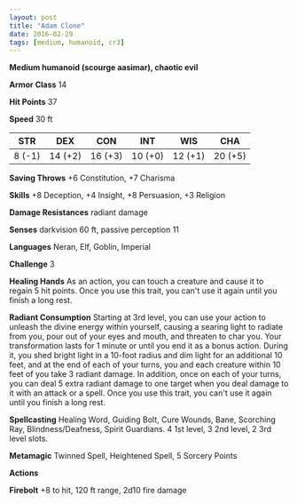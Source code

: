 ```yaml
---
layout: post
title: "Adam Clone"
date: 2016-02-29
tags: [medium, humanoid, cr3]
---
```


**Medium humanoid (scourge aasimar), chaotic evil**

**Armor Class** 14

**Hit Points** 37

**Speed** 30 ft

|   STR   |   DEX   |   CON   |   INT   |   WIS   |   CHA   |
|:-----:|:-----:|:-----:|:-----:|:-----:|:-----:|
| 8 (-1) | 14 (+2) | 16 (+3) | 10 (+0) | 12 (+1) | 20 (+5) |

**Saving Throws** +6 Constitution, +7 Charisma

**Skills** +8 Deception, +4 Insight, +8 Persuasion, +3 Religion

**Damage Resistances** radiant damage

**Senses** darkvision 60 ft, passive perception 11

**Languages** Neran, Elf, Goblin, Imperial

**Challenge** 3

**Healing Hands** As an action, you can touch a creature and cause it to regain 5 hit points. Once you use this trait, you can't use it again until you finish a long rest.

**Radiant Consumption** Starting at 3rd level, you can use your action to unleash the divine energy within yourself, causing a searing light to radiate from you, pour out
of your eyes and mouth, and threaten to char you. Your transformation lasts for 1 minute or until you end it as a bonus action. During it, you shed bright light in
a 10-foot radius and dim light for an additional 10 feet, and at the end of each of your turns, you and each creature within 10 feet of you take 3 radiant damage. In 
addition, once on each of your turns, you can deal 5 extra radiant damage to one target when you deal damage to it with an attack or a spell. Once you use this trait, 
you can't use it again until you finish a long rest.

**Spellcasting** Healing Word, Guiding Bolt, Cure Wounds, Bane, Scorching Ray, Blindness/Deafness, Spirit Guardians. 4 1st level, 3 2nd level, 2 3rd level slots.

**Metamagic** Twinned Spell, Heightened Spell, 5 Sorcery Points

**Actions** 

**Firebolt** +8 to hit, 120 ft range, 2d10 fire damage
